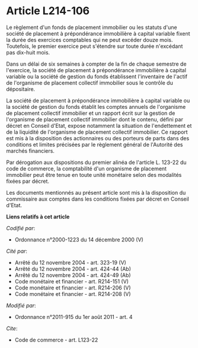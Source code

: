 # Article L214-106

Le règlement d'un fonds de placement immobilier ou les statuts d'une société de placement à prépondérance immobilière à
capital variable fixent la durée des exercices comptables qui ne peut excéder douze mois. Toutefois, le premier exercice peut
s'étendre sur toute durée n'excédant pas dix-huit mois. 

Dans un délai de six semaines à compter de la fin de chaque semestre de l'exercice, la société de placement à prépondérance
immobilière à capital variable ou la société de gestion du fonds établissent l'inventaire de l'actif de l'organisme de
placement collectif immobilier sous le contrôle du dépositaire. 

La société de placement à prépondérance immobilière à capital variable ou la société de gestion du fonds établit les comptes
annuels de l'organisme de placement collectif immobilier et un rapport écrit sur la gestion de l'organisme de placement
collectif immobilier dont le contenu, défini par décret en Conseil d'Etat, expose notamment la situation de l'endettement et
de la liquidité de l'organisme de placement collectif immobilier. Ce rapport est mis à la disposition des actionnaires ou des
porteurs de parts dans des conditions et limites précisées par le règlement général de l'Autorité des marchés financiers. 

Par dérogation aux dispositions du premier alinéa de l'article L. 123-22 du code de commerce, la comptabilité d'un organisme
de placement immobilier peut être tenue en toute unité monétaire selon des modalités fixées par décret. 

Les documents mentionnés au présent article sont mis à la disposition du commissaire aux comptes dans les conditions fixées
par décret en Conseil d'Etat.

**Liens relatifs à cet article**

_Codifié par_:

  - Ordonnance n°2000-1223 du 14 décembre 2000 (V)

_Cité par_:

  - Arrêté du 12 novembre 2004 - art. 323-19 (V)
  - Arrêté du 12 novembre 2004 - art. 424-44 (Ab)
  - Arrêté du 12 novembre 2004 - art. 424-49 (Ab)
  - Code monétaire et financier - art. R214-151 (V)
  - Code monétaire et financier - art. R214-206 (V)
  - Code monétaire et financier - art. R214-208 (V)

_Modifié par_:

  - Ordonnance n°2011-915 du 1er août 2011 - art. 4

_Cite_:

  - Code de commerce - art. L123-22
